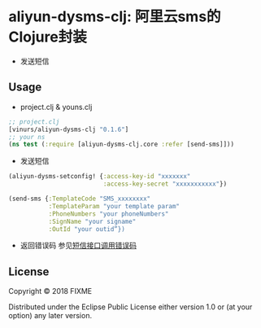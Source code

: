 # aliyun-dysms-clj: 阿里云sms的Clojure封装
* 发送短信

## Usage
* project.clj & youns.clj
```clojure
;; project.clj
[vinurs/aliyun-dysms-clj "0.1.6"]
;; your ns
(ns test (:require [aliyun-dysms-clj.core :refer [send-sms]]))
```

* 发送短信
```clojure
(aliyun-dysms-setconfig! {:access-key-id "xxxxxxx"
                          :access-key-secret "xxxxxxxxxxx"})

(send-sms {:TemplateCode "SMS_xxxxxxxx"
           :TemplateParam "your template param"
           :PhoneNumbers "your phoneNumbers"
           :SignName "your signame"
           :OutId "your outid”})
```

* 返回错误码
参见[短信接口调用错误码](https://help.aliyun.com/knowledge_detail/57717.html?spm=a2c4g.11186623.2.9.VmRF7a)

## License

Copyright © 2018 FIXME

Distributed under the Eclipse Public License either version 1.0 or (at
your option) any later version.
